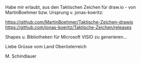 Habe mir erlaubt, aus den Taktischen Zeichen für draw.io - von MartinBoehmer bzw. Ursprung v. jonas-koeritz:

https://github.com/MartinBoehmer/Taktische-Zeichen-drawio
https://github.com/jonas-koeritz/Taktische-Zeichen/releases

Shapes u. Bibliotheken für Microsoft VISIO zu generieren...

Liebe Grüsse vom Land Oberösterreich

M. Schindlauer
